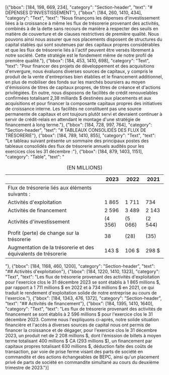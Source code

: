 [{"bbox": [184, 198, 669, 234], "category": "Section-header", "text": "# DÉPENSES D'INVESTISSEMENT"}, {"bbox": [184, 260, 1410, 434], "category": "Text", "text": "Nous finançons les dépenses d'investissement liées à la croissance à même les flux de trésorerie provenant des activités, combinés à de la dette sans recours de manière à respecter des seuils en matière de couverture et de clauses restrictives de première qualité. Nous pouvons ainsi nous assurer que nos placements disposent de structures du capital stables qui sont soutenues par des capitaux propres considérables et que les flux de trésorerie liés à l'actif peuvent être versés librement à notre société. Cette stratégie est le fondement même de notre profil de première qualité."}, {"bbox": [184, 453, 1410, 698], "category": "Text", "text": "Pour financer des projets de développement et des acquisitions d'envergure, nous évaluons diverses sources de capitaux, y compris le produit de la vente d'entreprises bien établies et le financement additionnel, en plus de mobiliser des fonds sur les marchés boursiers au moyen d'émissions de titres de capitaux propres, de titres de créance et d'actions privilégiées. En outre, nous disposons de facilités de crédit renouvelables confirmées totalisant 2,38 milliards $ destinées aux placements et aux acquisitions et pour financer la composante capitaux propres des initiatives de croissance interne. Les facilités ne constituent pas une source permanente de capitaux et ont toujours plutôt servi et devraient continuer à servir de crédit-relais en attendant le montage d'une stratégie de financement à long terme."}, {"bbox": [184, 728, 997, 764], "category": "Section-header", "text": "# TABLEAUX CONSOLIDÉS DES FLUX DE TRÉSORERIE"}, {"bbox": [184, 789, 1410, 855], "category": "Text", "text": "Le tableau suivant présente un sommaire des principaux postes des tableaux consolidés des flux de trésorerie annuels audités pour les exercices clos les 31 décembre :"}, {"bbox": [184, 879, 1403, 1151], "category": "Table", "text": "<table><caption>(EN MILLIONS)</caption><thead><tr><th></th><th>2023</th><th>2022</th><th>2021</th></tr></thead><tbody><tr><td>Flux de trésorerie liés aux éléments suivants :</td><td></td><td></td><td></td></tr><tr><td>Activités d'exploitation</td><td>1 865</td><td>1 711</td><td>734</td></tr><tr><td>Activités de financement</td><td>2 596</td><td>3 489</td><td>2 143</td></tr><tr><td>Activités d'investissement</td><td>(4 356)</td><td>(5 066)</td><td>(2 544)</td></tr><tr><td>Profit (perte) de change sur la trésorerie</td><td>38</td><td>(28)</td><td>(35)</td></tr><tr><td>Augmentation de la trésorerie et des équivalents de trésorerie</td><td>143 $</td><td>106 $</td><td>298 $</td></tr></tbody></table>"}, {"bbox": [184, 1168, 460, 1200], "category": "Section-header", "text": "## Activités d'exploitation"}, {"bbox": [184, 1220, 1410, 1323], "category": "Text", "text": "Les flux de trésorerie provenant des activités d'exploitation pour l'exercice clos le 31 décembre 2023 se sont établis à 1 865 millions $, par rapport à 1 711 millions $ en 2022 et à 734 millions $ en 2021, ce qui traduit le rendement d'exploitation solide de notre entreprise au cours de l'exercice."}, {"bbox": [184, 1343, 476, 1372], "category": "Section-header", "text": "## Activités de financement"}, {"bbox": [184, 1395, 1410, 1640], "category": "Text", "text": "Les flux de trésorerie provenant des activités de financement se sont établis à 2 596 millions $ pour l'exercice clos le 31 décembre 2023. Comme nous l'expliquons ci-après, notre solide situation financière et l'accès à diverses sources de capital nous ont permis de financer la croissance et de dégager, pour l'exercice clos le 31 décembre 2023, un produit net de 2 208 millions $, dont l'émission de billets à moyen terme totalisant 400 millions $ CA (293 millions $), un financement par capitaux propres totalisant 630 millions $, déduction faite des coûts de transaction, par voie de prise ferme visant des parts de société en commandite et des actions échangeables de BEPC, ainsi qu'un placement privé de parts de société en commandite simultané au cours du deuxième trimestre de 2023."}]